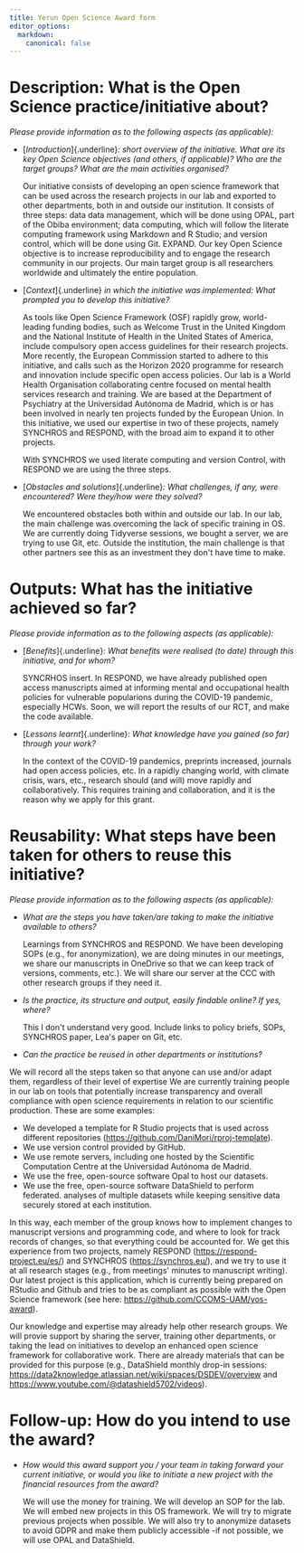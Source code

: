 ```yaml
---
title: Yerun Open Science Award form
editor_options:
  markdown:
    canonical: false
---
```


# Description: What is the Open Science practice/initiative about?

*Please provide information as to the following aspects (as applicable):*

-   [*Introduction*]{.underline}*: short overview of the initiative. What are
    its key Open Science objectives (and others, if applicable)? Who are the
    target groups? What are the main activities organised?*

    Our initiative consists of developing an open science framework that can be
    used across the research projects in our lab and exported to other
    departments, both in and outside our institution. It consists of three
    steps: data data management, which will be done using OPAL, part of the
    Obiba environment; data computing, which will follow the literate computing
    framework using Markdown and R Studio; and version control, which will be
    done using Git. EXPAND. Our key Open Science objective is to increase
    reproducibility and to engage the research community in our projects. Our
    main target group is all researchers worldwide and ultimately the entire
    population.

-   [*Context*]{.underline} *in which the initiative was implemented: What
    prompted you to develop this initiative?*

    As tools like Open Science Framework (OSF) rapidly grow, world-leading
    funding bodies, such as Welcome Trust in the United Kingdom and the National
    Institute of Health in the United States of America, include compulsory open
    access guidelines for their research projects. More recently, the European
    Commission started to adhere to this initiative, and calls such as the
    Horizon 2020 programme for research and innovation include specific open
    access policies. Our lab is a World Health Organisation collaborating centre
    focused on mental health services research and training. We are based at the
    Department of Psychiatry at the Universidad Autónoma de Madrid, which is or
    has been involved in nearly ten projects funded by the European Union. In
    this initiative, we used our expertise in two of these projects, namely
    SYNCHROS and RESPOND, with the broad aim to expand it to other projects.

    With SYNCHROS we used literate computing and version Control, with RESPOND
    we are using the three steps.

-   [*Obstacles and solutions*]{.underline}*: What challenges, if any, were
    encountered? Were they/how were they solved?*

    We encountered obstacles both within and outside our lab. In our lab, the
    main challenge was overcoming the lack of specific training in OS. We are
    currently doing Tidyverse sessions, we bought a server, we are trying to use
    Git, etc. Outside the institution, the main challenge is that other partners
    see this as an investment they don't have time to make.

<!--# blank field, max 400 words -->

# Outputs: What has the initiative achieved so far?

*Please provide information as to the following aspects (as applicable):*

-   [*Benefits*]{.underline}*: What benefits were realised (to date) through
    this initiative, and for whom?*

    SYNCRHOS insert. In RESPOND, we have already published open access
    manuscripts aimed at informing mental and occupational health policies for
    vulnerable popularions during the COVID-19 pandemic, especially HCWs. Soon,
    we will report the results of our RCT, and make the code available.

-   [*Lessons learnt*]{.underline}*: What knowledge have you gained (so far)
    through your work?*

    In the context of the COVID-19 pandemics, preprints increased, journals had
    open access policies, etc. In a rapidly changing world, with climate crisis,
    wars, etc., research should (and will) move rapidly and collaboratively.
    This requires training and collaboration, and it is the reason why we apply
    for this grant.

<!--# blank field, max 400 words -->

# Reusability: What steps have been taken for others to reuse this initiative?

*Please provide information as to the following aspects (as applicable):*

-   *What are the steps you have taken/are taking to make the initiative
    available to others?*

    Learnings from SYNCHROS and RESPOND. We have been developing SOPs (e.g., for
    anonymization), we are doing minutes in our meetings, we share our
    manuscripts in OneDrive so that we can keep track of versions, comments,
    etc.). We will share our server at the CCC with other research groups if
    they need it.

-   *Is the practice, its structure and output, easily findable online? If yes,
    where?*

    This I don't understand very good. Include links to policy briefs, SOPs,
    SYNCHROS paper, Lea's paper on Git, etc.

-   *Can the practice be reused in other departments or institutions?*

We will record all the steps taken so that anyone can use and/or adapt them,
regardless of their level of expertise We are currently training people in our
lab on tools that potentially increase transparency and overall compliance with
open science requirements in relation to our scientific production. These are
some examples:

-   We developed a template for R Studio projects that is used across different
    repositories (https://github.com/DaniMori/rproj-template).
-   We use version control provided by GitHub.
-   We use remote servers, including one hosted by the Scientific Computation
    Centre at the Universidad Autónoma de Madrid.
-   We use the free, open-source software Opal to host our datasets.
-   We use the free, open-source software DataShield to perform federated.
    analyses of multiple datasets while keeping sensitive data securely stored
    at each institution.

In this way, each member of the group knows how to implement changes to
manuscript versions and programming code, and where to look for track records of
changes, so that everything could be accounted for. We get this experience from
two projects, namely RESPOND (https://respond-project.eu/es/) and SYNCHROS
(https://synchros.eu/), and we try to use it at all research stages (e.g.,
from meetings' minutes to manuscript writing). Our latest project is this
application, which is currently being prepared on RStudio and Github and tries
to be as compliant as possible with the Open Science framework (see here:
https://github.com/CCOMS-UAM/yos-award).

Our knowledge and expertise may already help other research groups. We will
provie support by sharing the server, training other departments, or taking the
lead on initiatives to develop an enhanced open science framework for
collaborative work. There are already materials that can be provided for this
purpose (e.g., DataShield monthly drop-in sessions:
https://data2knowledge.atlassian.net/wiki/spaces/DSDEV/overview and
https://www.youtube.com/@datashield5702/videos).

<!--# 280 words -->

# Follow-up: How do you intend to use the award?

-   *How would this award support you / your team in taking forward your current
    initiative, or would you like to initiate a new project with the financial
    resources from the award?*

    We will use the money for training. We will develop an SOP for the lab. We
    will embed new projects in this OS framework. We will try to migrate
    previous projects when possible. We will also try to anonymize datasets to
    avoid GDPR and make them publicly accessible -if not possible, we will use
    OPAL and DataShield.

<!--# blank field, max 400 words -->
